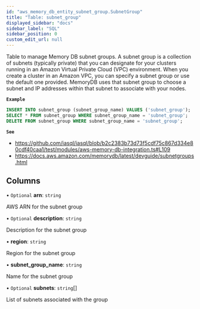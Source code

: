 ```yaml
---
id: "aws_memory_db_entity_subnet_group.SubnetGroup"
title: "Table: subnet_group"
displayed_sidebar: "docs"
sidebar_label: "SQL"
sidebar_position: 0
custom_edit_url: null
---
```


Table to manage Memory DB subnet groups. A subnet group is a collection of subnets (typically private) that you can
designate for your clusters running in an Amazon Virtual Private Cloud (VPC) environment.
When you create a cluster in an Amazon VPC, you can specify a subnet group or use the default one provided.
MemoryDB uses that subnet group to choose a subnet and IP addresses within that subnet to associate with your nodes.

**`Example`**

```sql TheButton[Manage a MemoryDB subnet group]="Manage a MemoryDB subnet group"
INSERT INTO subnet_group (subnet_group_name) VALUES ('subnet_group');
SELECT * FROM subnet_group WHERE subnet_group_name = 'subnet_group';
DELETE FROM subnet_group WHERE subnet_group_name = 'subnet_group';
```

**`See`**

 - https://github.com/iasql/iasql/blob/b2c2383b73d73f5cdf75c867d334e80cdf40caa1/test/modules/aws-memory-db-integration.ts#L109
 - https://docs.aws.amazon.com/memorydb/latest/devguide/subnetgroups.html

## Columns

• `Optional` **arn**: `string`

AWS ARN for the subnet group

• `Optional` **description**: `string`

Description for the subnet group

• **region**: `string`

Region for the subnet group

• **subnet\_group\_name**: `string`

Name for the subnet group

• `Optional` **subnets**: `string`[]

List of subnets associated with the group
